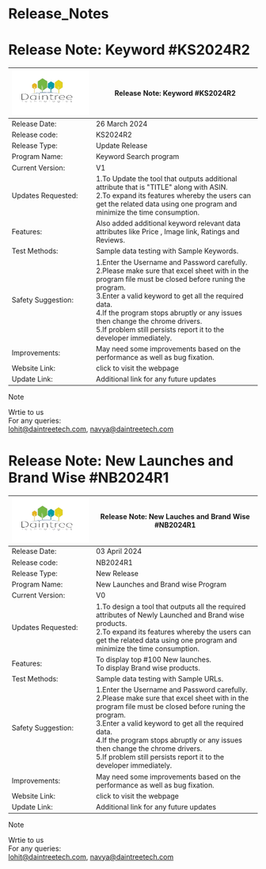 # Release_Notes
#
# Release Note: Keyword #KS2024R2  

|![My Image](LOGO-removebg-preview.png "My Image")       | Release Note: Keyword #KS2024R2  |
| -------------       | ------------- |
| Release Date:       | 26 March 2024 |
| Release code:	      | KS2024R2  |
| Release Type:	      | Update Release |
| Program Name:       | Keyword Search program |
| Current Version:    |	V1 |
| Updates Requested:  | 1.To Update the tool that outputs additional attribute that is "TITLE" along with ASIN.<br> 2.To expand its features whereby the users can get the related data using one program and minimize the time consumption.|
| Features:	          | Also added additional keyword relevant data attributes like Price , Image link, Ratings and Reviews.|
| Test Methods:	      | Sample data testing with Sample Keywords. |
| Safety Suggestion:  | 1.Enter the Username and Password carefully. <br> 2.Please make sure that excel sheet with in the program file must be closed before runing the program. <br> 3.Enter a valid keyword to get all the required data. <br> 4.If the program stops abruptly or any issues then change the chrome drivers. <br> 5.If problem still persists report it to the developer immediately. |
| Improvements:	      | May need some improvements based on the performance as well as bug fixation.|
| Website Link:	      | click to visit the webpage |
| Update Link:	      | Additional link for any future updates |

> [!NOTE]           
> Wrtie to us <br/>
> For any queries:<br/>
> lohit@daintreetech.com, navya@daintreetech.com

#
# Release Note: New Launches and Brand Wise #NB2024R1  

|![My Image](LOGO-removebg-preview.png "My Image")       | Release Note: New Lauches and Brand Wise #NB2024R1  |
| -------------       | ------------- |
| Release Date:       | 03 April 2024|
| Release code:	      | 	NB2024R1  |
| Release Type:	      | 	New Release |
| Program Name:       | New Launches and Brand wise Program |
| Current Version:    |	V0 |
| Updates Requested:  |1.To design a tool that outputs all the required attributes of Newly Launched and Brand wise products.<br> 2.To expand its features whereby the users can get the related data using one program and minimize the time consumption.|
| Features:	          | To display top #100 New launches. <br> To display Brand wise products.|
| Test Methods:	      | Sample data testing with Sample URLs. |
| Safety Suggestion:  | 1.Enter the Username and Password carefully. <br> 2.Please make sure that excel sheet with in the program file must be closed before runing the program. <br> 3.Enter a valid keyword to get all the required data. <br> 4.If the program stops abruptly or any issues then change the chrome drivers. <br> 5.If problem still persists report it to the developer immediately. |
| Improvements:	      | May need some improvements based on the performance as well as bug fixation.|
| Website Link:	      | click to visit the webpage |
| Update Link:	      | Additional link for any future updates |

> [!NOTE]           
> Wrtie to us <br/>
> For any queries:<br/>
> lohit@daintreetech.com, navya@daintreetech.com



 
